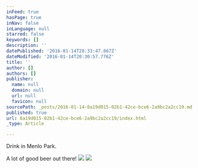 ```yaml
---
inFeed: true
hasPage: true
inNav: false
inLanguage: null
starred: false
keywords: []
description: ''
datePublished: '2016-01-14T20:33:47.867Z'
dateModified: '2016-01-14T20:30:57.776Z'
title: ''
author: []
authors: []
publisher:
  name: null
  domain: null
  url: null
  favicon: null
sourcePath: _posts/2016-01-14-8a19d015-02b1-42ce-bce6-2a9bc2a2cc19.md
published: true
url: 8a19d015-02b1-42ce-bce6-2a9bc2a2cc19/index.html
_type: Article

---
```

Drink in Menlo Park. 

A lot of good beer out there!
![](https://the-grid-user-content.s3-us-west-2.amazonaws.com/ea696055-69e1-444a-9a86-7436a662566d.JPG)
![](https://the-grid-user-content.s3-us-west-2.amazonaws.com/47b6a908-5cc7-4a0a-a8c7-7508295936e1.JPG)